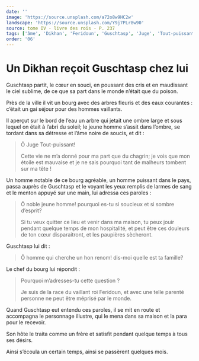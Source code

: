 ```yaml
---
date: ''
image: 'https://source.unsplash.com/a72o8w9HC2w'
landscape: 'https://source.unsplash.com/Y9j7PLr8w90'
source: tome IV - livre des rois - P. 237
tags: ['âme', 'Dikhan', 'Feridoun', 'Guschtasp', 'Juge', 'Tout-puissant']
order: '06'
---
```


# Un Dikhan reçoit Guschtasp chez lui

Guschtasp partit, le cœur en souci, en poussant des cris et en maudissant le ciel sublime, de ce que sa part dans le monde n’était que du poison.

Près de la ville il vit un bourg avec des arbres fleuris et des eaux courantes : c’était un gai séjour pour des hommes vaillants.

Il aperçut sur le bord de l’eau un arbre qui jetait une ombre large et sous lequel on était à l’abri du soleil; le jeune homme s’assit dans l’ombre, se tordant dans sa détresse et l’âme noire de soucis, et dit :

> Ô Juge Tout-puissant!
>
> Cette vie ne m’a donné pour ma part que du chagrin; je vois que mon étoile est mauvaise et je ne sais pourquoi tant de malheurs tombent sur ma tête !

Un homme notable de ce bourg agréable, un homme puissant dans le pays, passa auprès de Guschtasp et le voyant les yeux remplis de larmes de sang et le menton appuyé sur une main, lui adressa ces paroles :

> Ô noble jeune homme! pourquoi es-tu si soucieux et si sombre d’esprit?
>
> Si tu veux quitter ce lieu et venir dans ma maison, tu peux jouir pendant quelque temps de mon hospitalité, et peut être ces douleurs de ton cœur disparaitront, et les paupières sècheront.

Guschtasp lui dit :

> Ô homme qui cherche un hon renom! dis-moi quelle est ta famille?

Le chef du bourg lui répondit :

> Pourquoi m’adresses-tu cette question ?
>
> Je suis de la race du vaillant roi Feridoun, et avec une telle parenté personne ne peut être méprisé par le monde.

Quand Guschtasp eut entendu ces paroles, il se mit en route et accompagna le personnage illustre, qui le mena dans sa maison et la para pour le recevoir.

Son hôte le traita comme un frère et satisfit pendant quelque temps à tous ses désirs.

Ainsi s’écoula un certain temps, ainsi se passèrent quelques mois.
